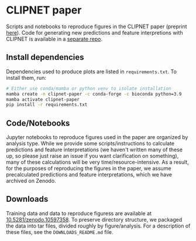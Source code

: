 # CLIPNET paper

 Scripts and notebooks to reproduce figures in the CLIPNET paper (preprint [here](https://www.biorxiv.org/content/10.1101/2024.03.13.583868v1)). Code for generating new predictions and feature interpretions with CLIPNET is available in a [separate repo](https://github.com/Danko-Lab/clipnet/).

## Install dependencies

Dependencies used to produce plots are listed in `requirements.txt`. To install them, run:

```bash
# Either use conda/mamba or python venv to isolate installation
mamba create -n clipnet-paper -c conda-forge -c bioconda python=3.9
mamba activate clipnet-paper
pip install -r requirements.txt
```

## Code/Notebooks

Jupyter notebooks to reproduce figures used in the paper are organized by analysis type. While we provide some scripts/instructions to calculate predictions and feature interpretations (we haven't written many of these up, so please just raise an issue if you want clarification on something), many of these calculations will be very time/resource-intensive. As a result, for the purposes of reproducing the figures in the paper, we assume precalculated predictions and feature interpretations, which we have archived on Zenodo.

## Downloads

Training data and data to reproduce figuress are available at [10.5281/zenodo.10597358](https://zenodo.org/doi/10.5281/zenodo.10597358). To preserve directory structure, we packaged the data into tar files, divided roughly by figure/analysis. For a description of these files, see the `DOWNLOADS_README.md` file.
